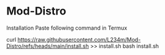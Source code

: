 # Mod-Distro

Installation Paste following command in Termux

curl https://raw.githubusercontent.com/L234m/Mod-Distro/refs/heads/main/install.sh >> install.sh bash install.sh
